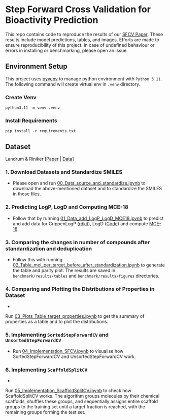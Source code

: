 # Step Forward Cross Validation for Bioactivity Prediction

This repo contains code to reproduce the results of our [SFCV Paper]().
These results include model predictions, tables, and images.
Efforts are made to ensure reproducibility of this project.
In case of undefined behaviour or errors in installing or benchmarking, please open an issue.

## Environment Setup

This project uses [pyvenv](https://docs.python.org/3/library/venv.html) to manage python
environment with `Python 3.11`. The following command will create virtual env in `.venv` directory.

### Create Venv

```shell
python3.11 -m venv .venv
```

### Install Requirements

```shell
pip install -r requirements.txt
```

## Dataset

Landrum &
Riniker [[Paper](https://pubs.acs.org/doi/10.1021/acs.jcim.4c00049) | [Data](https://github.com/rinikerlab/overlapping_assays/tree/main/datasets/source_data)]

### 1. Download Datasets and Standardize SMILES

- Please open and
  run [00_Data_source_and_standardize.ipynb](https://github.com/Manas02/sfcv/blob/main/notebook/00_Data_source_and_standardize.ipynb)
  to download the
above-mentioned dataset and to standardize the SMILES in those files.

### 2. Predicting LogP, LogD and Computing MCE-18

- Follow that by
  running [01_Data_add_LogP_LogD_MCE18.ipynb](https://github.com/Manas02/sfcv/blob/main/notebook/01_Data_add_LogP_LogD_MCE18.ipynb)
to predict and add data for
CrippenLogP ([rdkit](https://www.rdkit.org/docs/GettingStartedInPython.html#descriptor-calculation)),
LogD ([Code](https://gist.github.com/PatWalters/7aebcd5b87ceb466db91b11e07ce3d21)) and
compute [MCE-18](https://pubs.acs.org/doi/abs/10.1021/acs.jmedchem.9b00004).

### 3. Comparing the changes in number of compounds after standardization and deduplication

- Follow this with
  running [02_Table_mol_per_target_before_after_standardization.ipynb](https://github.com/Manas02/sfcv/blob/main/notebook/02_Table_mol_per_target_before_after_standardization.ipynb)
  to generate the table and parity plot. The results are saved in `benchmark/results/tables` and
  `benchmark/results/figures` directories. 

### 4. Comparing and Plotting the Distributions of Properties in Dataset

-
Run [03_Plots_Table_target_properties.ipynb](https://github.com/Manas02/sfcv/blob/main/notebook/03_Plots_Table_target_properties.ipynb)
to get the summary of properties as a table and to plot the distributions.

### 5. Implementing `SortedStepForwardCV` and `UnsortedStepForwardCV`

- Run [04_Implementation_SFCV.ipynb](https://github.com/Manas02/sfcv/blob/main/notebook/04_Implementation_SFCV.ipynb)
  to visualise how SortedStepForwardCV and UnsortedStepForwardCV work.

### 6. Implementing `ScaffoldSplitCV`

-
Run [05_Implementation_ScaffoldSplitCV.ipynb](https://github.com/Manas02/sfcv/blob/main/notebook/05_Implementation_ScaffoldSplitCV.ipynb)
to check how ScaffoldSplitCV works. The algorithm groups molecules by their chemical scaffolds, shuffles these groups,
and sequentially assigns entire scaffold groups to the training set until a target fraction is reached, with the
remaining groups forming the test set.
